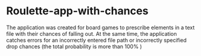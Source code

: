 # Roulette-app-with-chances
The application was created for board games to prescribe elements in a text file with their chances of falling out. At the same time, the application catches errors for an incorrectly entered file path or incorrectly specified drop chances (the total probability is more than 100% )
